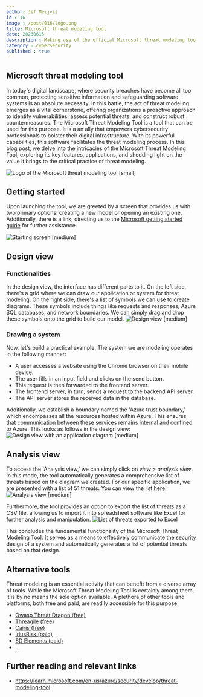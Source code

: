 ```yaml
---
author: Jef Meijvis
id : 16
image : /post/016/logo.png
title: Microsoft threat modeling tool
date: 20230615
description : Making use of the official Microsoft threat modeling tool.
category : cybersecurity
published : true
---
```


## Microsoft threat modeling tool
In today's digital landscape, where security breaches have become all too common, protecting sensitive information and safeguarding software systems is an absolute necessity. In this battle, the act of threat modeling emerges as a vital cornerstone, offering organizations a proactive approach to identify vulnerabilities, assess potential threats, and construct robust countermeasures. The Microsoft Threat Modeling Tool is a tool that can be used for this purpose. It is a an ally that empowers cybersecurity professionals to bolster their digital infrastructure. With its powerful capabilities, this software facilitates the threat modeling process. In this blog post, we delve into the intricacies of the Microsoft Threat Modeling Tool, exploring its key features, applications, and shedding light on the value it brings to the critical practice of threat modeling.

![Logo of the Microsoft threat modeling tool [small]](/static/post/016/logo.png)


## Getting started
Upon launching the tool, we are greeted by a screen that provides us with two primary options: creating a new model or opening an existing one. Additionally, there is a link, directing us to the [Microsoft getting started guide](https://learn.microsoft.com/en-us/azure/security/develop/threat-modeling-tool) for further assistance.

![Starting screen [medium]](/static/post/016/tool-screen-1.png)


## Design view
### Functionalities
In the design view, the interface has different parts to it. On the left side, there's a grid where we can draw our application or system for threat modeling. On the right side, there's a list of symbols we can use to create diagrams. These symbols include things like requests and responses, Azure SQL databases, and network boundaries. We can simply drag and drop these symbols onto the grid to build our model.
![Design view [medium]](/static/post/016/tool-screen-2.png)

### Drawing a system
Now, let's build a practical example. The system we are modeling operates in the following manner:

- A user accesses a website using the Chrome browser on their mobile device.
- The user fills in an input field and clicks on the send button.
- This request is then forwarded to the frontend server.
- The frontend server, in turn, sends a request to the backend API server.
- The API server stores the received data in the database.

Additionally, we establish a boundary named the 'Azure trust boundary,' which encompasses all the resources hosted within Azure. This ensures that communication between these services remains internal and confined to Azure.
This looks as follows in the design view:
![Design view with an application diagram [medium]](/static/post/016/tool-screen-3.png)

## Analysis view
To access the 'Analysis view,' we can simply click on *view > analysis view*. In this mode, the tool automatically generates a comprehensive list of threats based on the diagram we created. For our specific application, we are presented with a list of 51 threats. You can view the list here: 
![Analysis view [medium]](/static/post/016/tool-screen-4.png)

Furthermore, the tool provides an option to export the list of threats as a CSV file, allowing us to import it into spreadsheet software like Excel for further analysis and manipulation.
![List of threats exported to Excel](/static/post/016/tool-screen-5.png)

This concludes the fundamental functionality of the Microsoft Threat Modeling Tool. It serves as a means to effectively communicate the security design of a system and automatically generates a list of potential threats based on that design.
## Alternative tools
Threat modeling is an essential activity that can benefit from a diverse array of tools. While the Microsoft Threat Modeling Tool is certainly among them, it is by no means the sole option available. A plethora of other tools and platforms, both free and paid, are readily accessible for this purpose.

- [Owasp Threat Dragon (free)](https://owasp.org/www-project-threat-dragon/)
- [Threagile (free)](https://threagile.io/)
- [Cairis (free)](https://cairis.org/)
- [IriusRisk (paid)](https://www.iriusrisk.com/)
- [SD Elements (paid)](https://www.securitycompass.com/sdelements/)
- ...

## Further reading and relevant links
- https://learn.microsoft.com/en-us/azure/security/develop/threat-modeling-tool